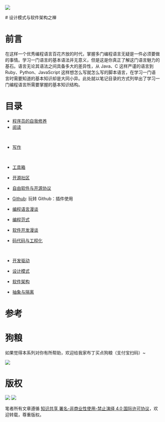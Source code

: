 
![](https://cdn-images-1.medium.com/max/2000/1*Vv0HNvRhU0ihKVaBIpDUww.jpeg)
 

# 设计模式与软件架构之禅

# 前言

在这样一个优秀编程语言百花齐放的时代，掌握多门编程语言无疑是一件必须要做的事情。学习一门语言的基本语法并无意义，但是这是你真正了解这门语言魅力的基石。语言无论其语法之间具备多大的差异性，从 Java、C 这样严谨的语言到 Ruby、Python、JavaScript 这样想怎么写就怎么写的脚本语言，在学习一门语言时需要知道的基本知识却是大同小异。此处就以笔记目录的方式列举出了学习一门编程语言所需要掌握的基本知识结构。

# 目录

- [程序员的自我修养]()
    
- [阅读]()

    
- [写作]()

    
- [工具箱]()




- [开源社区]()
    
- [自由软件与开源协议]()
    
- [Github](): 玩转 Github：插件使用




- [编程语言漫谈]()



- [编程范式]()




- [软件开发漫谈]()
    
- [码代码与工程化]()

    
- [开发驱动]()




- [设计模式]()



- [软件架构]()
    
- [抽象与隔离]()



# 参考


# 狗粮
如果觉得本系列对你有所帮助，欢迎给我家布丁买点狗粮（支付宝扫码）~

![](https://github.com/wxyyxc1992/OSS/blob/master/2017/8/1/Buding.jpg?raw=true)


# 版权

![](https://parg.co/bDY) ![](https://parg.co/bDm)

笔者所有文章遵循 [知识共享 署名-非商业性使用-禁止演绎 4.0 国际许可协议](https://creativecommons.org/licenses/by-nc-nd/4.0/deed.zh)，欢迎转载，尊重版权。

